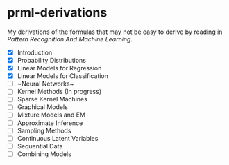 # prml-derivations

My derivations of the formulas that may not be easy to derive by reading in *Pattern Recognition And Machine Learning*.

- [x] Introduction
- [x] Probability Distributions
- [x] Linear Models for Regression
- [x] Linear Models for Classification
- [ ] ~Neural Networks~
- [ ] Kernel Methods (In progress)
- [ ] Sparse Kernel Machines
- [ ] Graphical Models
- [ ] Mixture Models and EM
- [ ] Approximate Inference
- [ ] Sampling Methods
- [ ] Continuous Latent Variables
- [ ] Sequential Data
- [ ] Combining Models

